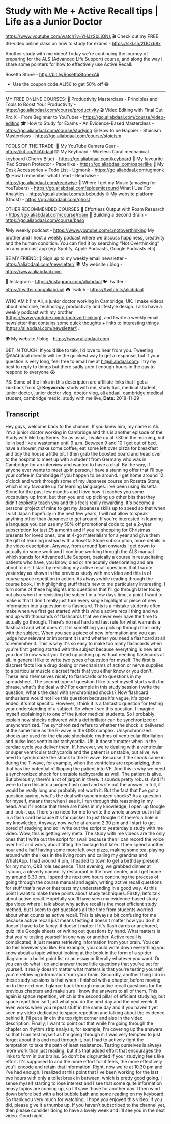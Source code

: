 # Study with Me + Active Recall tips | Life as a Junior Doctor
https://www.youtube.com/watch?v=YHJzSbLiQNs
🎬 Check out my FREE 36-video online class on how to study for exams - https://skl.sh/2UOx68x 

Another study with me video! Today we're continuing the journey of preparing for the ALS (Advanced Life Support) course, and along the way I share some pointers for how to effectively use Active Recall. 

Rosetta Stone - http://bit.ly/RosettaStonexAli
- Use the coupon code ALI50 to get 50% off 😁

--------

MY FREE ONLINE COURSES:
🚀  Productivity Masterclass - Principles and Tools to Boost Your Productivity - https://go.aliabdaal.com/course/productivity
🎬  Video Editing with Final Cut Pro X - From Beginner to YouTuber - https://go.aliabdaal.com/course/video-editing
🎓  How to Study for Exams - An Evidence-Based Masterclass - https://go.aliabdaal.com/course/studying
😃  How to be Happier - Stoicism Masterclass - https://go.aliabdaal.com/course/stoicism

TOOLS OF THE TRADE:
🎥  My YouTube Camera Gear - https://kit.co/AliAbdaal
⌨️  My Keyboard - Wireless Coral mechanical keyboard (Cherry Blue) - https://go.aliabdaal.com/keyboard 
📝  My favourite iPad Screen Protector - Paperlike - https://go.aliabdaal.com/paperlike 
🎒 My Desk Accessories + Todo List - Ugmonk - https://go.aliabdaal.com/ugmonk
📚  How I remember what I read - Readwise - https://go.aliabdaal.com/readwise 
🎵  Where I get my Music (amazing for YouTubers) - https://go.aliabdaal.com/epidemicsound
What I Use For Analytics - https://go.aliabdaal.com/tubebuddy
🌐 My website platform (Ghost) - https://go.aliabdaal.com/ghost

OTHER RECOMMENDED COURSES
📔 Effortless Output with Roam Research - https://go.aliabdaal.com/course/roam
📓 Building a Second Brain - https://go.aliabdaal.com/course/basb

🎙My weekly podcast - https://www.youtube.com/c/notoverthinking
My brother and I host a weekly podcast where we discuss happiness, creativity and the human condition. You can find it by searching “Not Overthinking” on any podcast app (eg: Spotify, Apple Podcasts, Google Podcasts etc). 

BE MY FRIEND:
💌 Sign up to my weekly email newsletter - https://aliabdaal.com/newsletter/
🌍 My website / blog - https://www.aliabdaal.com 
 
📸 Instagram - https://instagram.com/aliabdaal
🐦 Twitter - https://twitter.com/aliabdaal
🎮 Twitch - https://twitch.tv/aliabdaal

WHO AM I:
I'm Ali, a junior doctor working in Cambridge, UK. I make videos about medicine, technology, productivity and lifestyle design. I also have a weekly podcast with my brother (https://www.youtube.com/c/notoverthinking), and I write a weekly email newsletter that contains some quick thoughts + links to interesting things (https://aliabdaal.com/newsletter/).

🌍 My website / blog - https://www.aliabdaal.com 

GET IN TOUCH:
If you’d like to talk, I’d love to hear from you. Tweeting @AliAbdaal directly will be the quickest way to get a response, but if your question is very long, feel free to email me at hi@aliabdaal.com. I try my best to reply to things but there sadly aren't enough hours in the day to respond to everyone 😭

PS: Some of the links in this description are affiliate links that I get a kickback from 😜
**Keywords:** study with me, study tips, medical student, junior doctor, junior doctor vlog, doctor vlog, ali abdaal, cambridge medical student, cambridge medic, study with me live, 
**Date:** 2018-11-29

## Transcript
 Hey guys, welcome back to the channel. If you knew him, my name is Ali. I'm a junior doctor working in Cambridge and this is another episode of the Study with Me Log Series. So as usual, I wake up at 7.30 in the morning, but lie in bed like a wasteman until 9 a.m. Between 9 and 10 I get out of bed, have a shower, make some coffee, eat some left over pizza for breakfast and tidy the house a little bit. I then grab the boosted board and head over to the hospital to meet up with a student from Germany who was in Cambridge for an interview and wanted to have a chat. By the way, if anyone ever wants to meet up in person, I have a stunning offer that I'll buy your coffee in Cambridge if you happen to be around. I get home around 12 o'clock and work through some of my Japanese course on Rosetta Stone, which is my favourite up for learning languages. I've been using Rosetta Stone for the past few months and I love how it teaches you some vocabulary up front, but then you end up picking up other bits that they didn't explicitly teach you and this feels really rewarding. It's become a personal project of mine to get my Japanese skills up to speed so that when I visit Japan hopefully in the next few years, I will not allow to speak anything other than Japanese to get around. If you're interested in learning a language you can use my 50% off promotional code to get a 2-year subscription for just £5 a month and if you're shopping for Christmas presents for loved ones, one at 4-go materialism for a year and give them the gift of learning instead with a Rosetta Stone subscription, more details in the video description. Anyway, from around 1pm onwards I get down to actually do some work and I continue working through the ALS manual which stands for Advanced Life Support, basically a course in resuscitating patients who have, you know, died or are acutely deteriorating and are about to die. I start by revisiting my active recall questions that I wrote yesterday as shown in the previous study with me video and this is of course space repetition in action. As always while reading through the course book, I'm highlighting stuff that's new to me particularly interesting. I turn some of these highlights into questions that I'll go through later today but also when I'm revisiting the subject in a few days time, a point I want to make is that I don't really just turn every single highlight or piece of new information into a question or a flashcard. This is a mistake students often make when we first get started with this whole active recall thing and we end up with thousands of flashcards that we never ever have the time to actually go through. There's no real hard and fast rule for what warrants a flashcard and what doesn't. It is something you pick up through familiarity with the subject. When you see a piece of new information and you can judge how relevant or important it is and whether you need a flashcard at all to remember it. This is why it's so easy to make too many flashcards when you're first getting started with the subject because everything is new and you don't know what you'll end up picking up without needing flashcards at all. In general I like to write two types of question for myself. The first is discreet facts like a drug dosing or mechanisms of action or nerve supplies to a particular muscle discreet facts that you either know or you don't. These lend themselves nicely to flashcards or to questions in my spreadsheet. The second type of question I like to set myself starts with the phrase, what's the deal with? For example in this study session I write the question, what's the deal with synchronized shocks? Now flashcard enthusiasts would not like this question because it's vague, it's open-ended, it's not specific. However, I think it is a fantastic question for testing your understanding of a subject. So when I see this question, I imagine myself explaining it to one of the junior medical students. So I probably explain how shocks delivered with a defibrillator can be synchronized or unsynchronized. The synchronized refers to whether the shock is delivered at the same time as the R-wave in the QRS complex. Unsynchronized shocks are used for the classic shockable rhythms of ventricular fibrillation and pulse loss ventricular tachycardia. Uh, it doesn't matter when in the cardiac cycle you deliver them. If, however, we're dealing with a ventricular or super ventricular tachycardia and the patient is unstable, but alive, we need to synchronize the shock to the R-wave. Because if the shock came in during the T-wave, for example, when the ventricles are repolarizing, then that has the potential of flipping the patient into VF. And this is why we need a synchronized shock for unstable tachycardia as well. The patient is alive. But obviously, there's a lot of jargon in there. It sounds pretty robust. And if I were to turn this into a proper flash card and write out the answer in full, it would be really long and probably not worth it. But the fact that I've got a question saying, what's the deal with synchronized shocks? As a question for myself, means that when I see it, I run through this reasoning in my head. And if I notice that there are holes in my knowledge, I open up Google and look it up. There's no need for me to write the whole answer out in full in a flash card because it's far quicker to just Google it if there's a hole in my knowledge. Anyway, now we're at around 2.30 pm and I start to get bored of studying and so I write out the script to yesterday's study with me video. Wow, this is getting very meta. The study with me videos are the only ones that I write out the script for swall because then I can record the voice over first and worry about fitting the footage to it later. I then spend another hour and a half having some more left over pizza, making some tea, playing around with the likes in the living room and calling my grandma and WhatsApp. I had around 4 pm, I headed to town to get a birthday present for my mom, Q&B role sequence. That evening, we grabbed dinner at Tycoon, a cleverly named Ty restaurant in the town center, and I get home by around 8.30 pm. I spend the next two hours continuing the process of going through the course manual and again, writing active recall questions for stuff that's new or that tests my understanding in a good way. At this point I want to make three points about study techniques. Firstly, let's talk about active recall. Hopefully you'll have seen my evidence-based study tips video where I talk about why active recall is the most efficient study method, but I seem to get questions all the time from students worried about what counts as active recall. This is always a bit confusing for me because active recall just means testing it doesn't matter how you do it, it doesn't have to be fancy, it doesn't matter if it's flash cards or anchored, quiz little Google sheets or writing out questions by hand. What matters is that you're testing yourself in one way or another. Active recall is complicated, it just means retrieving information from your brain. You can do this however you like. For example, you could write down everything you know about a topic without looking at the book in the form of a spider diagram or a bullet point list or an essay or literally whatever you want. Or you can do what I do and answer these little questions that you've set for yourself. It really doesn't matter what matters is that you're testing yourself, you're retrieving information from your brain. Secondly, another thing I do in these study sessions is that when I finished with a chapter, before moving on to the next one, I glance back through my active recall questions for the previous chapters and make sure I know the answers to all of them. This again is space repetition, which is the second pillar of efficient studying, but space repetition isn't just what you do the next day and the next week. It even works when you repeat stuff in the same day and if you haven't yet seen my video dedicated to space repetition and talking about the evidence behind it, I'll put a link in the top right corner and also in the video description. Finally, I want to point out that while I'm going through the chapter on rhythm strip analysis, for example, I'm covering up the answers so that I can test myself as I'm going through it. I was very tempted to just forget about this and read through it, but I had to actively fight the temptation to take the path of least resistance. Testing ourselves is always more work than just reading, but it's that added effort that encourages the links to form in our brains. So don't be disgruntled if your studying feels like effort. It's supposed to and the more effort full it feels, the more effectively you'll encode and retain that information. Right, now we're at 10.30 pm and I've had enough. I realized at this point that I've been working for the last two hours with only a toilet break in between, which is pretty good going. I sense myself starting to lose interest and I see that some quite information heavy topics are coming up, so I'll save those for another day. I then wind down before bed with a hot bubble bath and some reading on my keyboard. So thank you very much for watching. I hope you enjoyed this video. If you did, please give it a thumbs up. If you haven't subscribed to the channel yet, then please consider doing to have a lovely week and I'll see you in the next video. Good night.
